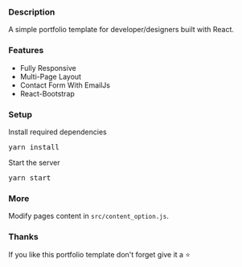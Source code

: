 ### Description

A simple portfolio template for developer/designers built with React. 

### Features

- Fully Responsive
- Multi-Page Layout
- Contact Form With EmailJs
- React-Bootstrap

### Setup

 
Install required dependencies

<pre>yarn install</pre>


Start the server

<pre>yarn start</pre>

### More

Modify pages content in  `src/content_option.js`.

### Thanks

If you like this portfolio template don't forget give it a ⭐ 
